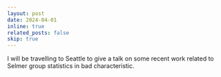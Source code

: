 ```yaml
---
layout: post
date: 2024-04-01
inline: true
related_posts: false
skip: true
---
```


I will be travelling to Seattle to give a talk on some recent work related to Selmer group statistics in bad characteristic. 
